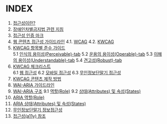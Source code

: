 # INDEX
1. [접근성이란?](01-a11yStart/start.md) 
2. [장애인차별금지법 관련 지침](02-a11yGuideline/guideline.md) 
3. [접근성 인증 마크](03-a11yMark/mark.md) 
4. [웹 콘텐츠 접근성 가이드라인](04-a11yCag/wcag.md) 
   4.1. [WCAG](04-a11yCag/wcag.md) 
   4.2. [KWCAG](04-a11yCag/kwcag.md) 
5. [KWCAG 항목별 준수 가이드](05-a11yCagGuide/perceivable.md)  
   5.1 [인식의 용이성(Perceivable)-tab](05-a11yCagGuide/perceivable.md) 
   5.2 [운용의 용이성(Operable)-tab](05-a11yCagGuide/operable.md) 
   5.3 [이해의 용이성(Understandable)-tab](05-a11yCagGuide/understandable.md) 
   5.4 [견고성(Robust)-tab](05-a11yCagGuide/robust.md) 
6. [KWCAG 체크리스트](06-a11yCheck/web.md)  
   6.1 [웹 접근성](06-a11yCheck/web.md) 
   6.2 [모바일 접근성](06-a11yCheck/mobile.md) 
   6.3 [무인정보단말기 접근성](06-a11yCheck/kiosk.md) 
7. [KWCAG 콘텐츠 제작 방법](07-a11yDevelop/develop.md) 
8. [WAI-ARIA 가이드라인](08-a11yAriaGuide/ariaguide.md) 
9. [WAI-ARIA 구조](09-a11yAria/role.md) 
   9.1 [역할(Role)](09-a11yAria/role.md) 
   9.2 [상태(Attributes) 및 속성(States)](09-a11yAria/states.md) 
10. [ARIA 역할(Role)](10-a11yRole/01-alert.md) 
11. [ARIA 상태(Attributes) 및 속성(States)](11-a11yAria/01-activedescendant.md) 
12. [무인정보단말기 정보접근성](12-a11yKiosk/kioska11y.md) 
13. [접근성(a11y) 참조](13-a11yBookmark/bookmark.md) 
